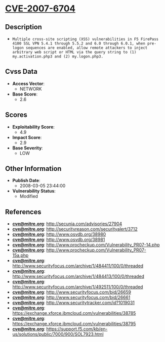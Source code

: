 
# [CVE-2007-6704](http://secunia.com/advisories/27904)

## Description

- `Multiple cross-site scripting (XSS) vulnerabilities in F5 FirePass 4100 SSL VPN 5.4.1 through 5.5.2 and 6.0 through 6.0.1, when pre-logon sequences are enabled, allow remote attackers to inject arbitrary web script or HTML via the query string to (1) my.activation.php3 and (2) my.logon.php3.`

## Cvss Data

- **Access Vector**:
  - NETWORK
- **Base Score**:
  - 2.6

## Scores

- **Exploitability Score**:
  - 4.9
- **Impact Score**:
  - 2.9
- **Base Severity**:
  - LOW

## Other Information

- **Publish Date**:
  - 2008-03-05 23:44:00
- **Vulnerability Status**:
  - Modified

## References

- **cve@mitre.org**: http://secunia.com/advisories/27904
- **cve@mitre.org**: http://securityreason.com/securityalert/3712
- **cve@mitre.org**: http://www.osvdb.org/38980
- **cve@mitre.org**: http://www.osvdb.org/38981
- **cve@mitre.org**: http://www.procheckup.com/Vulnerability_PR07-14.php
- **cve@mitre.org**: http://www.procheckup.com/Vulnerability_PR07-15a.php
- **cve@mitre.org**: http://www.securityfocus.com/archive/1/484411/100/0/threaded
- **cve@mitre.org**: http://www.securityfocus.com/archive/1/484413/100/0/threaded
- **cve@mitre.org**: http://www.securityfocus.com/archive/1/492511/100/0/threaded
- **cve@mitre.org**: http://www.securityfocus.com/bid/26659
- **cve@mitre.org**: http://www.securityfocus.com/bid/26661
- **cve@mitre.org**: http://www.securitytracker.com/id?1019031
- **cve@mitre.org**: https://exchange.xforce.ibmcloud.com/vulnerabilities/38785
- **cve@mitre.org**: https://exchange.xforce.ibmcloud.com/vulnerabilities/38795
- **cve@mitre.org**: https://support.f5.com/kb/en-us/solutions/public/7000/900/SOL7923.html
